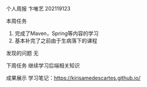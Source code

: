 个人周报
卞唯艺 202119123

本周任务
1. 完成了Maven，Spring等内容的学习
2. 基本补完了之前由于生病落下的课程

发现的问题
无

下周任务
继续学习后端相关知识

成果展示
学习笔记：https://kirisamedescartes.github.io/